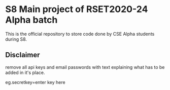 # S8 Main project of RSET2020-24 Alpha batch
This is the official repository to store code done by CSE Alpha students during S8.

## Disclaimer
remove all api keys and email passwords with text explaining what has to be added in it's place.

eg.secretkey=enter key here

